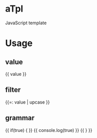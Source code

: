 # aTpl
JavaScript template

# Usage

## value   

{{ value }}  

## filter  

{{=: value | upcase }}  

## grammar  

{{ if(true) { }}
	{{ console.log(true) }}
{{ } }}
